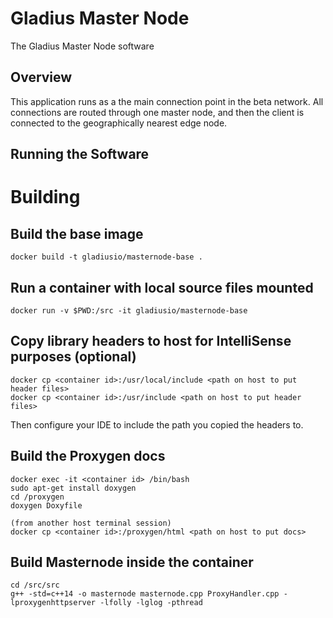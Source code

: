 # Gladius Master Node

The Gladius Master Node software

## Overview
This application runs as a the main connection point in the beta network. All
connections are routed through one master node, and then the client is connected
to the geographically nearest edge node.

## Running the Software


# Building

## Build the base image
```shell
docker build -t gladiusio/masternode-base .
```

## Run a container with local source files mounted
```shell
docker run -v $PWD:/src -it gladiusio/masternode-base
```

## Copy library headers to host for IntelliSense purposes (optional)
```shell
docker cp <container id>:/usr/local/include <path on host to put header files>
docker cp <container id>:/usr/include <path on host to put header files>
```
Then configure your IDE to include the path you copied the headers to.

## Build the Proxygen docs
```shell
docker exec -it <container id> /bin/bash
sudo apt-get install doxygen
cd /proxygen
doxygen Doxyfile

(from another host terminal session)
docker cp <container id>:/proxygen/html <path on host to put docs>
```

## Build Masternode inside the container
```shell
cd /src/src
g++ -std=c++14 -o masternode masternode.cpp ProxyHandler.cpp -lproxygenhttpserver -lfolly -lglog -pthread
```
